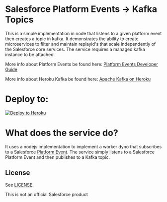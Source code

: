 # Salesforce Platform Events -> Kafka Topics

This is a simple implementation in node that listens to a given platform event then creates a topic in kafka. It demonstrates the ability to create microservices to filter and maintain replayid's that scale independently of the Salesforce core services. The service requires a managed kafka instance to be attached.

More info about Platform Events be found here:
[Platform Events Developer Guide](https://resources.docs.salesforce.com/212/latest/en-us/sfdc/pdf/platform_events.pdf)

More info about Heroku Kafka be found here:
[Apache Kafka on Heroku](https://www.heroku.com/kafka)

# Deploy to:
[![Deploy to Heroku](https://www.herokucdn.com/deploy/button.svg)](https://heroku.com/deploy)

# What does the service do?
It uses a nodejs implementation to implement a worker dyno that subscribes to a Salesforce [Platform Event](https://resources.docs.salesforce.com/212/latest/en-us/sfdc/pdf/platform_events.pdf).
The service simply listens to a Salesforce Platform Event and then publishes to a Kafka topic.

## License
See [LICENSE](LICENSE).

This is not an official Salesforce product


